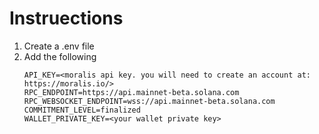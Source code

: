 
# Instruections
1. Create a .env file
2. Add the following
   ```
   API_KEY=<moralis api key. you will need to create an account at: https://moralis.io/>
   RPC_ENDPOINT=https://api.mainnet-beta.solana.com
   RPC_WEBSOCKET_ENDPOINT=wss://api.mainnet-beta.solana.com
   COMMITMENT_LEVEL=finalized
   WALLET_PRIVATE_KEY=<your wallet private key>  
```
